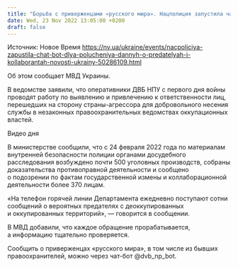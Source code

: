 ```yaml
---
title: "Борьба с приверженцами «русского мира». Нацполиция запустила чат-бот для получения информации о предателях и коллаборантах"
date: Wed, 23 Nov 2022 13:05:00 +0200
draft: false
---
```

Источник: Новое Время https://nv.ua/ukraine/events/nacpoliciya-zapustila-chat-bot-dlya-polucheniya-dannyh-o-predatelyah-i-kollaborantah-novosti-ukrainy-50286109.html


Об этом сообщает МВД Украины.

В ведомстве заявили, что оперативники ДВБ НПУ с первого дня войны проводят работу по выявлению и привлечению к ответственности лиц, перешедших на сторону страны-агрессора для добровольного несения службы в незаконных правоохранительных ведомствах оккупационных властей.

 Видео дня   

В министерстве сообщили, что с 24 февраля 2022 года по материалам внутренней безопасности полиции органами досудебного расследования возбуждено почти 500 уголовных производств, собраны доказательства противоправной деятельности и сообщено о подозрении по фактам государственной измены и коллаборационной деятельности более 370 лицам.

«На телефон горячей линии Департамента ежедневно поступают сотни сообщений о вероятных предателях с деоккупированных и оккупированных территорий», — говорится в сообщении.

В МВД добавили, что каждое обращение прорабатывается, а информацию тщательно проверяется.

Сообщить о приверженцах «русского мира», в том числе из бывших правоохранителей, можно через чат-бот @dvb_np_bot.
